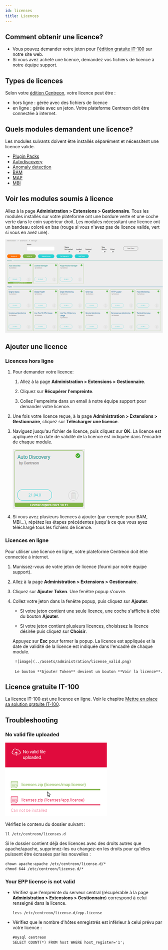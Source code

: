 ```yaml
---
id: licenses
title: Licences
---
```


## Comment obtenir une licence?

* Vous pouvez demander votre jeton pour [l'édition gratuite IT-100](../getting-started/IT100.html) sur notre site web.
* Si vous avez acheté une licence, demandez vos fichiers de licence à notre équipe support.

## Types de licences

Selon votre [édition Centreon](https://www.centreon.com/editions/), votre licence peut être :
- hors ligne : gérée avec des fichiers de licence
- en ligne : gérée avec un jeton. Votre plateforme Centreon doit être connectée à internet.

## Quels modules demandent une licence?

Les modules suivants doivent être installés séparément et nécessitent une licence valide.

- [Plugin Packs](https://docs.centreon.com/current/en/monitoring/pluginpacks.html#installation)
- [Autodiscovery](https://docs.centreon.com/current/en/monitoring/discovery/installation.html)
- [Anomaly detection](https://docs.centreon.com/current/en/monitoring/anomaly-detection.html)
- [BAM](https://docs.centreon.com/current/en/service-mapping/install.html)
- [MAP](https://docs.centreon.com/current/en/graph-views/install.html)
- [MBI](https://docs.centreon.com/current/en/reporting/introduction.html)

## Voir les modules soumis à licence

Allez à la page **Administration > Extensions > Gestionnaire**. Tous les modules installés sur votre plateforme ont une bordure verte et une coche verte dans le coin supérieur droit. Les modules nécessitant une licence ont un bandeau coloré en bas (rouge si vous n'avez pas de licence valide, vert si vous en avez une).

![image](../assets/administration/licenses.png)

## Ajouter une licence

### Licences hors ligne

1. Pour demander votre licence:

    1. Allez à la page **Administration > Extensions > Gestionnaire**.

    2. Cliquez sur **Récupérer l'empreinte**.

    3. Collez l'empreinte dans un email à notre équipe support pour demander votre licence.

2. Une fois votre licence reçue, à la page **Administration > Extensions > Gestionnaire**, cliquez sur **Télécharger une licence**.

5. Naviguez jusqu'au fichier de licence, puis cliquez sur **OK**. La licence est appliquée et la date de validité de la licence est indiquée dans l'encadré de chaque module.

    ![image](../assets/administration/license_valid.png)

6. Si vous avez plusieurs licences à ajouter (par exemple pour BAM, MBI...), répétez les étapes précédentes jusqu'à ce que vous ayez téléchargé tous les fichiers de licence.

### Licences en ligne

Pour utiliser une licence en ligne, votre plateforme Centreon doit être connectée à internet.

1. Munissez-vous de votre jeton de licence (fourni par notre équipe support).

2. Allez à la page **Administration > Extensions > Gestionnaire**.

3. Cliquez sur **Ajouter Token**. Une fenêtre popup s'ouvre.

4. Collez votre jeton dans la fenêtre popup, puis cliquez sur **Ajouter**. 

    - Si votre jeton contient une seule licence, une coche s'affiche à côté du bouton **Ajouter**.

    - Si votre jeton contient plusieurs licences, choisissez la licence désirée puis cliquez sur **Choisir**.

    Appuyez sur **Esc** pour fermer la popup. La licence est appliquée et la date de validité de la licence est indiquée dans l'encadré de chaque module.

        ![image](../assets/administration/license_valid.png)

        Le bouton **Ajouter Token** devient un bouton **Voir la licence**.

## Licence gratuite IT-100

La licence IT-100 est une licence en ligne. Voir le chapitre [Mettre en place sa solution gratuite IT-100](https://docs.centreon.com/current/fr/getting-started/IT100.html).

## Troubleshooting

### No valid file uploaded

![image](../assets/administration/license_not_valid.png)

Vérifiez le contenu du dossier suivant :

```
ll /etc/centreon/licenses.d
```
Si le dossier contient déjà des licences avec des droits autres que apache/apache, supprimez-les ou changez-en les droits pour qu'elles puissent être écrasées par les nouvelles :

```
chown apache:apache /etc/centreon/license.d/*
chmod 644 /etc/centreon/license.d/*
```

### Your EPP license is not valid

* Vérifiez que l'empreinte du serveur central (récupérable à la page **Administration > Extensions > Gestionnaire**) correspond à celui renseigné dans la licence.

    ```
    less /etc/centreon/license.d/epp.license
    ```

* Vérifiez que le nombre d'hôtes enregistrés est inférieur à celui prévu par votre licence :

    ```
    #mysql centreon
    SELECT COUNT(*) FROM host WHERE host_register='1';
    ```